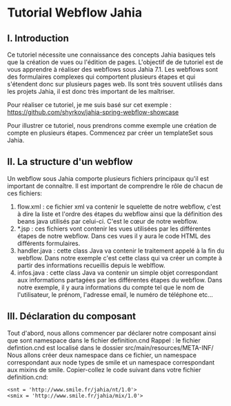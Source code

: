 Tutorial Webflow Jahia
======================

I. Introduction
---------------
Ce tutoriel nécessite une connaissance des concepts Jahia basiques tels que la création de vues ou l'édition de pages.
L'objectif de de tutoriel est de vous apprendre à réaliser des webflows sous Jahia 7.1. 
Les webflows sont des formulaires complexes qui comportent plusieurs étapes et qui s'étendent donc sur plusieurs pages web. 
Ils sont très souvent utilisés dans les projets Jahia, il est donc très important de les maîtriser. 

Pour réaliser ce tutoriel, je me suis basé sur cet exemple : https://github.com/shyrkov/jahia-spring-webflow-showcase

Pour illustrer ce tutoriel, nous prendrons comme exemple une création de compte en plusieurs étapes.
Commencez par créer un templateSet sous Jahia.

II. La structure d'un webflow
-----------------------------
Un webflow sous Jahia comporte plusieurs fichiers principaux qu'il est important de connaître.
Il est important de comprendre le rôle de chacun de ces fichiers:
1. flow.xml : ce fichier xml va contenir le squelette de notre webflow, c'est à dire la liste et l'ordre des étapes du webflow ainsi que la définition des beans java utilisés par celui-ci. C'est le cœur de notre webflow.
2. *.jsp : ces fichiers vont contenir les vues utilisées par les différentes étapes de notre webflow. Dans ces vues il y aura le code HTML des différents formulaires.
3. handler.java : cette class Java va contenir le traitement appelé à la fin du webflow. Dans notre exemple c'est cette class qui va créer un compte à partir des informations recueillis depuis le weblflow.
4. infos.java : cette class Java va contenir un simple objet correspondant aux informations partagées par les différentes étapes du webflow. Dans notre exemple, il y aura informations du compte tel que le nom de l'utilisateur, le prénom, l'adresse email, le numéro de téléphone etc...  

III. Déclaration du composant
-----------------------------
Tout d'abord, nous allons commencer par déclarer notre composant ainsi que sont namespace dans le fichier definition.cnd
Rappel : le fichier defintion.cnd est localisé dans le dossier src/main/resources/META-INF/
Nous allons créer deux namespace dans ce fichier, un namespace correspondant aux node types de smile et un namespace correspondant aux mixins de smile.
Copier-collez le code suivant dans votre fichier definition.cnd:
```
<snt = 'http://www.smile.fr/jahia/nt/1.0'>
<smix = 'http://www.smile.fr/jahia/mix/1.0'>
```